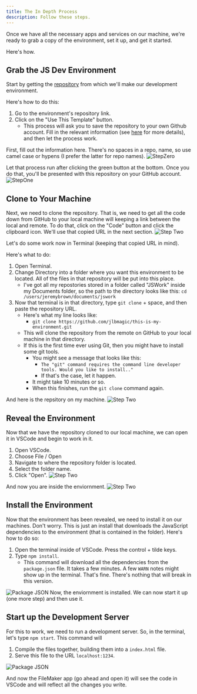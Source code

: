```yaml
---
title: The In Depth Process
description: Follow these steps.
---
```


Once we have all the necessary apps and services on our machine, we're ready to grab a copy of the environment, set it up, and get it started.

Here's how.

## Grab the JS Dev Environment

Start by getting the [repository](https://github.com/integrating-magic/js-dev-environment) from which we'll make our development environment.

Here's how to do this:

1. Go to the environment's repository link.
2. Click on the "Use This Template" button.
   - This process will ask you to save the repository to your own Github account. Fill in the relevant information (see [here](intro/misc/what-is-repo.mdx) for more details), and then let the process work.

First, fill out the information here. There's no spaces in a repo, name, so use camel case or hypens (I prefer the latter for repo names).
![StepZero](/img/StepZero.png)

Let that process run after clicking the green button at the bottom. Once you do that, you'll be presented with this repository on your GitHub account.
![StepOne](/img/stepOne.png)

## Clone to Your Machine

Next, we need to clone the repository. That is, we need to get all the code down from GitHub to your local machine will keeping a link between the local and remote. To do that, click on the "Code" button and click the clipboard icon. We'll use that copied URL in the next section.
![Step Two](/img/Clone.png)

Let's do some work now in Terminal (keeping that copied URL in mind).

Here's what to do:

1. Open Terminal.
2. Change Directory into a folder where you want this environment to be located. All of the files in that repository will be put into this place.
   - I've got all my repostories stored in a folder called "JSWork" inside my Documents folder, so the path to the directory looks like this:
     `cd /users/jeremybrown/documents/jswork`
3. Now that terminal is in that directory, type `git clone` + space, and then paste the repository URL.
   - Here's what my line looks like:
     - `git clone https://github.com/jlbmagic/this-is-my-environment.git`
   - This will clone the repository from the remote on GitHub to your local machine in that directory.
   - If this is the first time ever using Git, then you might have to install some git tools.
     - You might see a message that looks like this:
       - `The "git" command requires the command line developer tools. Would you like to install.."`
       - If that's the case, let it happen.
     - It might take 10 minutes or so.
     - When this finishes, run the `git clone` command again.

And here is the repsitory on my machine.
![Step Two](/img/InFolder.png)

## Reveal the Environment

Now that we have the repository cloned to our local machine, we can open it in VSCode and begin to work in it.

1. Open VSCode.
2. Choose File / Open
3. Navigate to where the repository folder is located.
4. Select the folder name.
5. Click "Open".
   ![Step Two](/img/SelectRepo.png)

And now you are inside the enviornment.
![Step Two](/img/InEnv.png)

## Install the Environment

Now that the environment has been revealed, we need to install it on our machines. Don't worry. This is just an install that downloads the JavaScript dependencies to the environment (that is contained in the folder). Here's how to do so:

1. Open the terminal inside of VSCode. Press the control + tilde keys.
2. Type `npm install`.
   - This command will download all the dependencies from the `package.json` file. It takes a few minutes. A few `WARN` notes might show up in the terminal. That's fine. There's nothing that will break in this version.

![Package JSON](/img/packageFile.png)
Now, the enviornment is installed. We can now start it up (one more step) and then use it.

## Start up the Development Server

For this to work, we need to run a development server. So, in the terminal, let's type `npm start`. This command will

1. Compile the files together, building them into a `index.html` file.
2. Serve this file to the URL `localhost:1234`.

![Package JSON](/img/npmStart.png)

And now the FileMaker app (go ahead and open it) will see the code in VSCode and will reflect all the changes you write.

